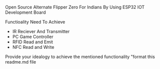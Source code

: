 Open Source Alternate Flipper Zero For Indians By Using ESP32 IOT Development Board

Functioality Need To Achieve
- IR Reciever And Transmitter 
- PC Game Controller
- RFID Read and Emit
- NFC Read and Write

Provide your idealogy to achieve the mentioned functionality   "format this readme.md  file
